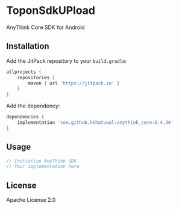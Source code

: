 # ToponSdkUPload

AnyThink Core SDK for Android

## Installation

Add the JitPack repository to your `build.gradle`:

```gradle
allprojects {
    repositories {
        maven { url 'https://jitpack.io' }
    }
}
```

Add the dependency:

```gradle
dependencies {
    implementation 'com.github.hkhatuwal:anythink_core:6.4.30'
}
```

## Usage

```java
// Initialize AnyThink SDK
// Your implementation here
```

## License

Apache License 2.0 